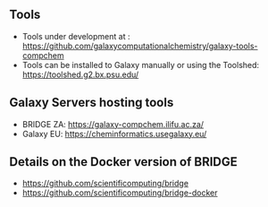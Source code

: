 
## Tools
- Tools under development at : https://github.com/galaxycomputationalchemistry/galaxy-tools-compchem
- Tools can be installed to Galaxy manually or using the Toolshed: https://toolshed.g2.bx.psu.edu/

## Galaxy Servers hosting tools
- BRIDGE ZA: https://galaxy-compchem.ilifu.ac.za/ 
- Galaxy EU: https://cheminformatics.usegalaxy.eu/ 

## Details on the Docker version of BRIDGE
- https://github.com/scientificomputing/bridge
- https://github.com/scientificomputing/bridge-docker
